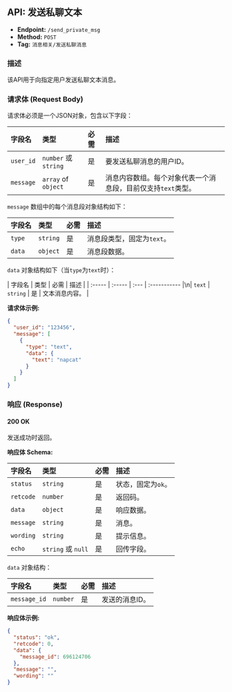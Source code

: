 ## API: 发送私聊文本

*   **Endpoint:** `/send_private_msg`
*   **Method:** `POST`
*   **Tag:** `消息相关/发送私聊消息`

### 描述

该API用于向指定用户发送私聊文本消息。

### 请求体 (Request Body)

请求体必须是一个JSON对象，包含以下字段：

| 字段名    | 类型                                       | 必需 | 描述                                                                 |
| :-------- | :----------------------------------------- | :--- | :------------------------------------------------------------------- |
| `user_id` | `number` 或 `string`                       | 是   | 要发送私聊消息的用户ID。                                               |
| `message` | `array` of `object`                      | 是   | 消息内容数组。每个对象代表一个消息段，目前仅支持`text`类型。                |

`message` 数组中的每个消息段对象结构如下：

| 字段名  | 类型   | 必需 | 描述                     |
| :------ | :----- | :--- | :----------------------- |
| `type`  | `string` | 是   | 消息段类型，固定为`text`。 |
| `data`  | `object` | 是   | 消息段数据。             |

`data` 对象结构如下（当`type`为`text`时）：

| 字段名 | 类型   | 必需 | 描述         |
| :----- | :----- | :--- | :----------- |\n| `text` | `string` | 是   | 文本消息内容。 |

**请求体示例:**

```json
{
  "user_id": "123456",
  "message": [
    {
      "type": "text",
      "data": {
        "text": "napcat"
      }
    }
  ]
}
```

### 响应 (Response)

#### 200 OK

发送成功时返回。

**响应体 Schema:**

| 字段名      | 类型        | 必需   | 描述         |
| :---------- | :---------- | :----- | :----------- |
| `status`    | `string`    | 是     | 状态，固定为`ok`。 |
| `retcode`   | `number`    | 是     | 返回码。     |
| `data`      | `object`    | 是     | 响应数据。   |
| `message`   | `string`    | 是     | 消息。       |
| `wording`   | `string`    | 是     | 提示信息。   |
| `echo`      | `string` 或 `null` | 是     | 回传字段。   |

`data` 对象结构：

| 字段名       | 类型     | 必需   | 描述     |
| :----------- | :------- | :----- | :------- |
| `message_id` | `number` | 是     | 发送的消息ID。 |

**响应体示例:**

```json
{
  "status": "ok",
  "retcode": 0,
  "data": {
    "message_id": 696124706
  },
  "message": "",
  "wording": ""
}
```